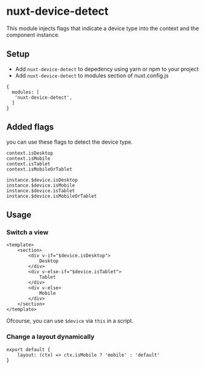 # nuxt-device-detect

This module injects flags that indicate a device type into the context and the component instance.

## Setup

 - Add `nuxt-device-detect` to depedency using yarn or npm to your project
 - Add `nuxt-device-detect` to modules section of nuxt.config.js

```
{
  modules: [
   'nuxt-device-detect',
  ]
}
```

## Added flags

you can use these flags to detect the device type.

```
context.isDesktop
context.isMobile
context.isTablet
context.isMobileOrTablet

instance.$device.isDesktop
instance.$device.isMobile
instance.$device.isTablet
instance.$device.isMobileOrTablet
```

## Usage

### Switch a view

```
<template>
	<section>
		<div v-if="$device.isDesktop">
			Desktop
		</div>
		<div v-else-if="$device.isTablet">
			Tablet
		</div>
		<div v-else>
			Mobile
		</div>
	</section>
</template>
```

Ofcourse, you can use `$device` via `this` in a script.

### Change a layout dynamically

```
export default {
	layout: (ctx) => ctx.isMobile ? 'mobile' : 'default'
}
```

